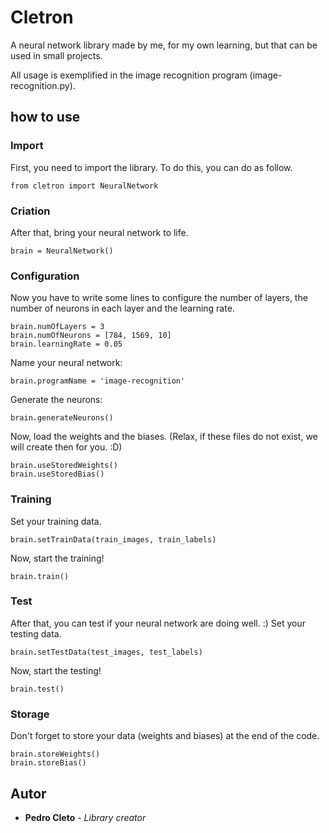 # Cletron
A neural network library made by me, for my own learning, but that can be used in small projects.

All usage is exemplified in the image recognition program (image-recognition.py).

## how to use

### Import

First, you need to import the library. To do this, you can do as follow.

```
from cletron import NeuralNetwork
```

### Criation

After that, bring your neural network to life.

```
brain = NeuralNetwork()
```

### Configuration

Now you have to write some lines to configure the number of layers, the number of neurons in each layer and the learning rate.

```
brain.numOfLayers = 3
brain.numOfNeurons = [784, 1569, 10]
brain.learningRate = 0.05
```

Name your neural network:

```
brain.programName = 'image-recognition'
```

Generate the neurons:

```
brain.generateNeurons()
```

Now, load the weights and the biases. (Relax, if these files do not exist, we will create then for you. :D)

```
brain.useStoredWeights()
brain.useStoredBias()
```

### Training

Set your training data.
```
brain.setTrainData(train_images, train_labels)
```

Now, start the training!
```
brain.train()
```
### Test

After that, you can test if your neural network are doing well. :)
Set your testing data.
```
brain.setTestData(test_images, test_labels)
```
Now, start the testing!
```
brain.test()
```
### Storage

Don't forget to store your data (weights and biases) at the end of the code.

```
brain.storeWeights()
brain.storeBias()
```

## Autor

* **Pedro Cleto** - *Library creator*